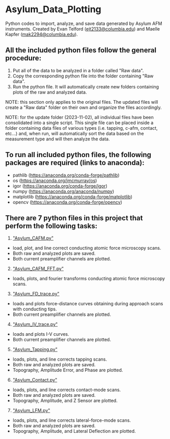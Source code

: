 # Asylum_Data_Plotting
Python codes to import, analyze, and save data generated by Asylum AFM instruments. Created by Evan Telford (ejt2133@columbia.edu) and Maelle Kapfer (mak2294@columbia.edu).

## All the included python files follow the general procedure:
1) Put all of the data to be analyzed in a folder called "Raw data".
2) Copy the corresponding python file into the folder containing "Raw data".
3) Run the python file. It will automatically create new folders containing plots of the raw and analyzed data.

NOTE: this section only applies to the original files. The updated files will create a "Raw data" folder on their own and organize the files accordingly.


NOTE: for the update folder (2023-11-02), all individual files have been consolidated into a single script. This single file can be placed inside a folder containing data files of various types (i.e. tapping, c-afm, contact, etc...) and, when run, will automatically sort the data based on the measurement type and will then analyze the data.

## To run all included python files, the following packages are required (links to anaconda):
* pathlib (https://anaconda.org/conda-forge/pathlib)
* os (https://anaconda.org/jmcmurray/os)
* igor (https://anaconda.org/conda-forge/igor)
* numpy (https://anaconda.org/anaconda/numpy)
* matplotlib (https://anaconda.org/conda-forge/matplotlib)
* opencv (https://anaconda.org/conda-forge/opencv)

## There are 7 python files in this project that perform the following tasks:
1) ["Asylum_CAFM.py"](https://github.com/etelford38/Asylum_Data_Plotting/blob/main/Asylum_CAFM.py)
* load, plot, and line correct conducting atomic force microscopy scans. 
* Both raw and analyzed plots are saved. 
* Both current preamplifier channels are plotted.
2) ["Asylum_CAFM_FFT.py"](https://github.com/etelford38/Asylum_Data_Plotting/blob/main/Asylum_CAFM_FFT.py)
* loads, plots, and fourier transforms conducting atomic force microscopy scans. 
3) ["Asylum_FD_trace.py"](https://github.com/etelford38/Asylum_Data_Plotting/blob/main/Asylum_FD_trace.py)
* loads and plots force-distance curves obtaining during approach scans with conducting tips. 
* Both current preamplifier channels are plotted.
4) ["Asylum_IV_trace.py"](https://github.com/etelford38/Asylum_Data_Plotting/blob/main/Asylum_IV_trace.py)
* loads and plots I-V curves. 
* Both current preamplifier channels are plotted.
5) ["Asylum_Tapping.py"](https://github.com/etelford38/Asylum_Data_Plotting/blob/main/Asylum_Tapping.py)
* loads, plots, and line corrects tapping scans. 
* Both raw and analyzed plots are saved.
* Topography, Amplitude Error, and Phase are plotted.
6) ["Asylum_Contact.py"](https://github.com/etelford38/Asylum_Data_Plotting/blob/main/original/Asylum_Contact.py)
* loads, plots, and line corrects contact-mode scans. 
* Both raw and analyzed plots are saved.
* Topography, Amplitude, and Z Sensor are plotted.
7) ["Asylum_LFM.py"](https://github.com/etelford38/Asylum_Data_Plotting/blob/main/original/Asylum_LFM.py)
* loads, plots, and line corrects lateral-force-mode scans. 
* Both raw and analyzed plots are saved.
* Topography, Amplitude, and Lateral Deflection are plotted.
